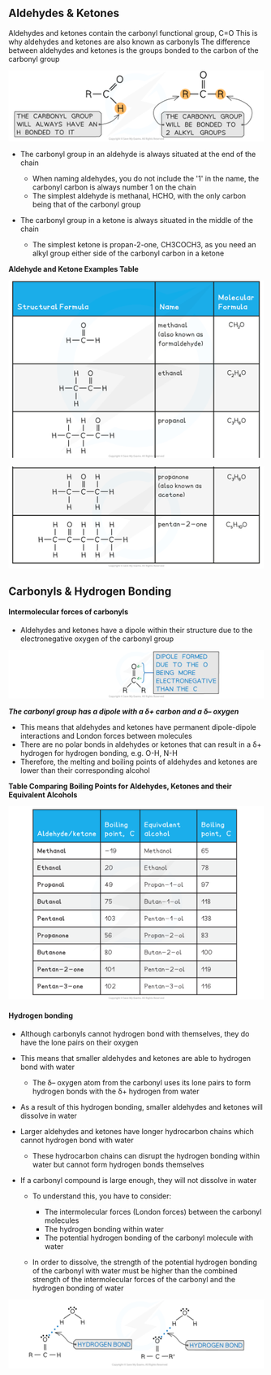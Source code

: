 ## Aldehydes & Ketones

Aldehydes and ketones contain the carbonyl functional group, C=O This is why aldehydes and ketones are also known as carbonyls The difference between aldehydes and ketones is the groups bonded to the carbon of the carbonyl group

![Aldehydes & Ketones, downloadable AS & A Level Chemistry revision notes](7.2.1-Aldehydes-Ketones.png)

* The carbonyl group in an aldehyde is always situated at the end of the chain

  + When naming aldehydes, you do not include the '1' in the name, the carbonyl carbon is always number 1 on the chain
  + The simplest aldehyde is methanal, HCHO, with the only carbon being that of the carbonyl group
* The carbonyl group in a ketone is always situated in the middle of the chain

  + The simplest ketone is propan-2-one, CH3COCH3, as you need an alkyl group either side of the carbonyl carbon in a ketone

**Aldehyde and Ketone Examples Table**

![](10.1.7-Aldehydes-and-Ketones-Examples-Table-1-1.png)

![](10.1.7-Aldehydes-and-Ketones-Examples-Table-2.png)

## Carbonyls & Hydrogen Bonding

#### Intermolecular forces of carbonyls

* Aldehydes and ketones have a dipole within their structure due to the electronegative oxygen of the carbonyl group

![7.2.3 carbonyl dipole, downloadable AS & A Level Chemistry revision notes](7.2.3-carbonyl-dipole.png)

***The carbonyl group has a dipole with a δ+ carbon and a δ– oxygen***

* This means that aldehydes and ketones have permanent dipole-dipole interactions and London forces between molecules
* There are no polar bonds in aldehydes or ketones that can result in a δ+ hydrogen for hydrogen bonding, e.g. O-H, N-H
* Therefore, the melting and boiling points of aldehydes and ketones are lower than their corresponding alcohol

**Table Comparing Boiling Points for Aldehydes, Ketones and their Equivalent Alcohols**

![edexcel-7-2-1-boiling-point-data](edexcel-7-2-1-boiling-point-data.png)

#### Hydrogen bonding

* Although carbonyls cannot hydrogen bond with themselves, they do have the lone pairs on their oxygen
* This means that smaller aldehydes and ketones are able to hydrogen bond with water

  + The δ– oxygen atom from the carbonyl uses its lone pairs to form hydrogen bonds with the δ+ hydrogen from water
* As a result of this hydrogen bonding, smaller aldehydes and ketones will dissolve in water
* Larger aldehydes and ketones have longer hydrocarbon chains which cannot hydrogen bond with water

  + These hydrocarbon chains can disrupt the hydrogen bonding within water but cannot form hydrogen bonds themselves
* If a carbonyl compound is large enough, they will not dissolve in water

  + To understand this, you have to consider:

    - The intermolecular forces (London forces) between the carbonyl molecules
    - The hydrogen bonding within water
    - The potential hydrogen bonding of the carbonyl molecule with water
  + In order to dissolve, the strength of the potential hydrogen bonding of the carbonyl with water must be higher than the combined strength of the intermolecular forces of the carbonyl and the hydrogen bonding of water

![hbonding-in-aldehydes-and-ketones](hbonding-in-aldehydes-and-ketones.png)
